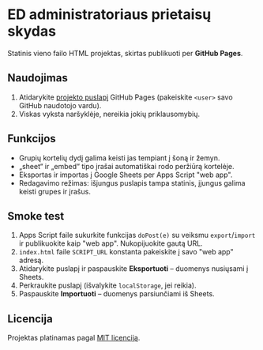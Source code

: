 # ED administratoriaus prietaisų skydas

Statinis vieno failo HTML projektas, skirtas publikuoti per **GitHub Pages**.

## Naudojimas

1. Atidarykite [projekto puslapį](https://<user>.github.io/admin-dashboard/) GitHub Pages (pakeiskite `<user>` savo GitHub naudotojo vardu).
2. Viskas vyksta naršyklėje, nereikia jokių priklausomybių.

## Funkcijos

- Grupių kortelių dydį galima keisti jas tempiant į šoną ir žemyn.
- „sheet“ ir „embed“ tipo įrašai automatiškai rodo peržiūrą kortelėje.
- Eksportas ir importas į Google Sheets per Apps Script "web app".
- Redagavimo režimas: išjungus puslapis tampa statinis, įjungus galima keisti grupes ir įrašus.

## Smoke test

1. Apps Script faile sukurkite funkcijas `doPost(e)` su veiksmu `export`/`import` ir publikuokite kaip "web app". Nukopijuokite gautą URL.
2. `index.html` faile `SCRIPT_URL` konstanta pakeiskite į savo "web app" adresą.
3. Atidarykite puslapį ir paspauskite **Eksportuoti** – duomenys nusiųsami į Sheets.
4. Perkraukite puslapį (išvalykite `localStorage`, jei reikia).
5. Paspauskite **Importuoti** – duomenys parsiunčiami iš Sheets.

## Licencija

Projektas platinamas pagal [MIT licenciją](LICENSE).

